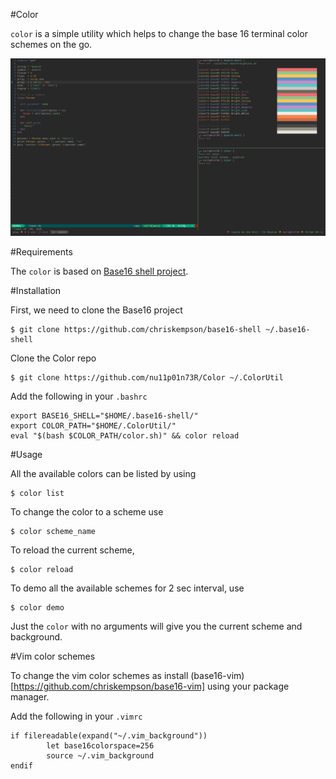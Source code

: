 #Color

`color` is a simple utility which helps to change the base 16 terminal color schemes on the go.

![screenshot](screenshot.png)

#Requirements

The `color` is based on [Base16 shell project](https://github.com/chriskempson/base16-shell). 

#Installation

First, we need to clone the Base16 project

```
$ git clone https://github.com/chriskempson/base16-shell ~/.base16-shell
```


Clone the Color repo

```
$ git clone https://github.com/nu11p01n73R/Color ~/.ColorUtil
```

Add the following in your `.bashrc`

```
export BASE16_SHELL="$HOME/.base16-shell/"
export COLOR_PATH="$HOME/.ColorUtil/"
eval "$(bash $COLOR_PATH/color.sh)" && color reload
```


#Usage

All the available colors can be listed by using

```
$ color list
```

To change the color to a scheme use

```
$ color scheme_name
```

To reload the current scheme,

```
$ color reload
```

To demo all the available schemes for 2 sec interval, use

```
$ color demo
```

Just the `color` with no arguments will give you the current scheme and background.

#Vim color schemes

To change the vim color schemes as install (base16-vim)[https://github.com/chriskempson/base16-vim]
using your package manager.

Add the following in your `.vimrc`

```
if filereadable(expand("~/.vim_background"))
        let base16colorspace=256
        source ~/.vim_background
endif
```
